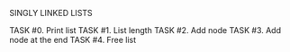 SINGLY LINKED LISTS

TASK #0. Print list
TASK #1. List length
TASK #2. Add node
TASK #3. Add node at the end
TASK #4. Free list